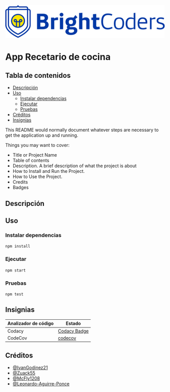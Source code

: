 ![BrightCoders Logo](img/logo.png)

# App Recetario de cocina

## Tabla de contenidos

- [Descripción](#Descripción)
- [Uso](#Uso)
  - [Instalar dependencias](#Instalar-dependencias)
  - [Ejecutar](#Ejecutar)
  - [Pruebas](#Pruebas)
- [Créditos](#Créditos)
- [Insignias](#Insignias)

This README would normally document whatever steps are necessary to get the application up and running.

Things you may want to cover:

- Title or Project Name
- Table of contents
- Description. A brief description of what the project is about
- How to Install and Run the Project.
- How to Use the Project.
- Credits
- Badges

## Descripción

## Uso

### Instalar dependencias

```
npm install
```

### Ejecutar

```
npm start
```

### Pruebas

```
npm test
```

## Insignias

| Analizador de código | Estado                                                                                      |
| -------------------- | ------------------------------------------------------------------------------------------- |
| Codacy               | [Codacy Badge](https://app.codacy.com/project/badge/Grade/2ff2741f11e94d54836ddd3658de8808) |
| CodeCov              | [codecov]()                                                                                 |

## Créditos

- [@IvanGodinez21](https://github.com/IvanGodinez21)
- [@Zuack55](https://github.com/Zuack55)
- [@McFly1208](https://github.com/McFly1208)
- [@Leonardo-Aguirre-Ponce](https://github.com/Leonardo-Aguirre-Ponce)
